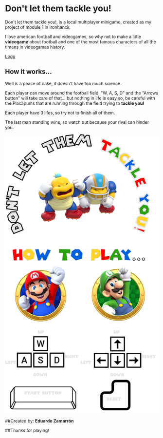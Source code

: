 # Don't let them tackle you!

Don't let them tackle you!, is a local multiplayer minigame, created as my project of module 1 in Ironhanck.

I love american football and videogames, so why not to make a little **videogame** about football and one of the most famous characters of all the timens in videogames history.

[Logo](imagenes/tackleLogo.png)

## How it works...

Well is a peace of cake, it doesn't have too much science.

Each player can move around the football field, "W, A, S, D" and the "Arrows button" will take care of that... but nothing in life is easy so, be careful with the Placapums that are running through the field trying to **tackle you!**

Each player have 3 lifes, so try not to finish all of them.

The last man standing wins, so watch out because your rival can hinder you.

![Lobby](imagenes/instruc.png)

##Created by:
**Eduardo Zamarrón**

##Thanks for playing!

